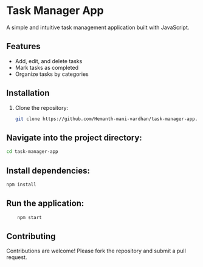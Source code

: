 # Task Manager App

A simple and intuitive task management application built with JavaScript.

## Features

- Add, edit, and delete tasks
- Mark tasks as completed
- Organize tasks by categories

## Installation

1. Clone the repository:
   ```bash
   git clone https://github.com/Hemanth-mani-vardhan/task-manager-app.git
   ```

## Navigate into the project directory:
```bash
cd task-manager-app
```
## Install dependencies:
```bash
npm install
```
## Run the application:
```bash
    npm start
```
## Contributing

Contributions are welcome! Please fork the repository and submit a pull request.
